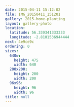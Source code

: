 ```yaml
---
date: 2015-04-11 15:12:02
file: IMG_20150411_151201
gallery: 2015-home-planting
layout: gallery-photo
location:
  latitude: 56.330341333333
  longitude: -2.8101536944444
next: 4e9ce9c
ordering: 0
sizes:
  640w:
    height: 475
    width: 640
  200x200:
    height: 200
    width: 200
  96x96:
    height: 96
    width: 96
title: null
---
```


